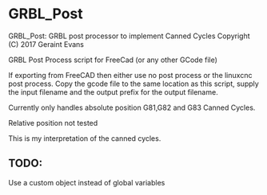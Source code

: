 # GRBL_Post

GRBL_Post: GRBL post processor to implement Canned Cycles
Copyright (C) 2017  Geraint Evans


GRBL Post Process script for FreeCad (or any other GCode file)

If exporting from FreeCAD then either use no post process or the linuxcnc post process.
Copy the gcode file to the same location as this script, supply the input filename and the output prefix for the output filename.

Currently only handles absolute position G81,G82 and G83 Canned Cycles. 

Relative position not tested

This is my interpretation of the canned cycles.
 

## TODO:

Use a custom object instead of global variables
 
 
